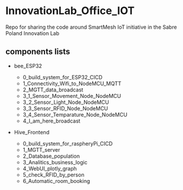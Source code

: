 # InnovationLab_Office_IOT
Repo for sharing the code around SmartMesh IoT initiative in the Sabre Poland Innovation Lab


## components lists
- bee_ESP32
    - 0_build_system_for_ESP32_CICD
    - 1_Connectivity_Wifi_to_NodeMCU_MQTT
    - 2_MGTT_data_broadcast
    - 3_1_Sensor_Movement_Node_NodeMCU
    - 3_2_Sensor_Light_Node_NodeMCU
    - 3_3_Sensor_RFID_Node_NodeMCU
    - 3_4_Sensor_Temparature_Node_NodeMCU
    - 4_I_am_here_broadcast

- Hive_Frontend
    - 0_build_system_for_raspheryPi_CICD
    - 1_MGTT_server
    - 2_Database_population
    - 3_Analitics_business_logic
    - 4_WebUI_plotly_graph
    - 5_check_RFID_by_person
    - 6_Automatic_room_booking

